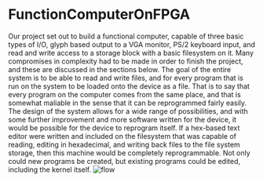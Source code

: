 # FunctionComputerOnFPGA
Our project set out to build a functional computer, capable of three basic types of I/O, glyph based output to a VGA monitor, PS/2 keyboard input, and read and write access to a storage block with a basic filesystem on it. Many compromises in complexity had to be made in order to finish the project, and these are discussed in the sections below. The goal of the entire system is to be able to read and write files, and for every program that is run on the system to be loaded onto the device as a file. That is to say that every program on the computer comes from the same place, and that is somewhat maliable in the sense that it can be reprogrammed fairly easily. The design of the system allows for a wide range of possibilities, and with some further improvement and more software written for the device, it would be possible for the device to reprogram itself. If a hex-based text editor were written and included on the filesystem that was capable of reading, editing in hexadecimal, and writing back files to the file system storage, then this machine would be completely reprogrammable. Not only could new programs be created, but existing programs could be edited, including the kernel itself.
![flow](https://user-images.githubusercontent.com/19701335/198503498-417a08cd-4da1-47d9-8130-1c8a8649793c.jpg)
